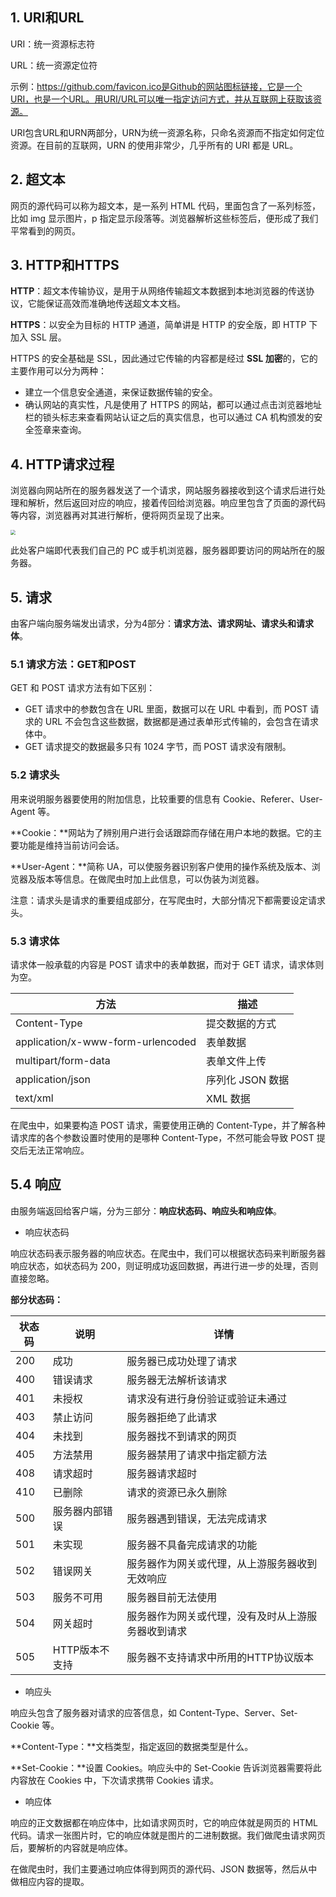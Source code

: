 ## 1. URI和URL

URI：统一资源标志符

URL：统一资源定位符

示例：https://github.com/favicon.ico是Github的网站图标链接，它是一个URI，也是一个URL。用URI/URL可以唯一指定访问方式，并从互联网上获取该资源。

URI包含URL和URN两部分，URN为统一资源名称，只命名资源而不指定如何定位资源。在目前的互联网，URN 的使用非常少，几乎所有的 URI 都是 URL。

## 2. 超文本

网页的源代码可以称为超文本，是一系列 HTML 代码，里面包含了一系列标签，比如 img 显示图片，p 指定显示段落等。浏览器解析这些标签后，便形成了我们平常看到的网页。

## 3. HTTP和HTTPS

**HTTP**：超文本传输协议，是用于从网络传输超文本数据到本地浏览器的传送协议，它能保证高效而准确地传送超文本文档。

**HTTPS**：以安全为目标的 HTTP 通道，简单讲是 HTTP 的安全版，即 HTTP 下加入 SSL 层。

HTTPS 的安全基础是 SSL，因此通过它传输的内容都是经过 **SSL 加密**的，它的主要作用可以分为两种：

- 建立一个信息安全通道，来保证数据传输的安全。
- 确认网站的真实性，凡是使用了 HTTPS 的网站，都可以通过点击浏览器地址栏的锁头标志来查看网站认证之后的真实信息，也可以通过 CA 机构颁发的安全签章来查询。

## 4. HTTP请求过程

浏览器向网站所在的服务器发送了一个请求，网站服务器接收到这个请求后进行处理和解析，然后返回对应的响应，接着传回给浏览器。响应里包含了页面的源代码等内容，浏览器再对其进行解析，便将网页呈现了出来。

<img src="https://gitee.com/linwang0714/ImgHosting/raw/master/article_img//20200829_01.png" style="zoom:50%;" />

此处客户端即代表我们自己的 PC 或手机浏览器，服务器即要访问的网站所在的服务器。

## 5. 请求

由客户端向服务端发出请求，分为4部分：**请求方法、请求网址、请求头和请求体**。

### 5.1 请求方法：GET和POST

GET 和 POST 请求方法有如下区别：

- GET 请求中的参数包含在 URL 里面，数据可以在 URL 中看到，而 POST 请求的 URL 不会包含这些数据，数据都是通过表单形式传输的，会包含在请求体中。
- GET 请求提交的数据最多只有 1024 字节，而 POST 请求没有限制。

### 5.2 请求头

用来说明服务器要使用的附加信息，比较重要的信息有 Cookie、Referer、User-Agent 等。

**Cookie：**网站为了辨别用户进行会话跟踪而存储在用户本地的数据。它的主要功能是维持当前访问会话。

**User-Agent：**简称 UA，可以使服务器识别客户使用的操作系统及版本、浏览器及版本等信息。在做爬虫时加上此信息，可以伪装为浏览器。

注意：请求头是请求的重要组成部分，在写爬虫时，大部分情况下都需要设定请求头。

### 5.3 请求体

请求体一般承载的内容是 POST 请求中的表单数据，而对于 GET 请求，请求体则为空。

| 方法                              | 描述             |
| --------------------------------- | ---------------- |
| Content-Type                      | 提交数据的方式   |
| application/x-www-form-urlencoded | 表单数据         |
| multipart/form-data               | 表单文件上传     |
| application/json                  | 序列化 JSON 数据 |
| text/xml                          | XML 数据         |

在爬虫中，如果要构造 POST 请求，需要使用正确的 Content-Type，并了解各种请求库的各个参数设置时使用的是哪种 Content-Type，不然可能会导致 POST 提交后无法正常响应。

## 5.4 响应

由服务端返回给客户端，分为三部分：**响应状态码、响应头和响应体**。

- 响应状态码

响应状态码表示服务器的响应状态。在爬虫中，我们可以根据状态码来判断服务器响应状态，如状态码为 200，则证明成功返回数据，再进行进一步的处理，否则直接忽略。

**部分状态码：**

| 状态码 | 说明           | 详情                                               |
| ------ | -------------- | -------------------------------------------------- |
| 200    | 成功           | 服务器已成功处理了请求                             |
| 400    | 错误请求       | 服务器无法解析该请求                               |
| 401    | 未授权         | 请求没有进行身份验证或验证未通过                   |
| 403    | 禁止访问       | 服务器拒绝了此请求                                 |
| 404    | 未找到         | 服务器找不到请求的网页                             |
| 405    | 方法禁用       | 服务器禁用了请求中指定额方法                       |
| 408    | 请求超时       | 服务器请求超时                                     |
| 410    | 已删除         | 请求的资源已永久删除                               |
| 500    | 服务器内部错误 | 服务器遇到错误，无法完成请求                       |
| 501    | 未实现         | 服务器不具备完成请求的功能                         |
| 502    | 错误网关       | 服务器作为网关或代理，从上游服务器收到无效响应     |
| 503    | 服务不可用     | 服务器目前无法使用                                 |
| 504    | 网关超时       | 服务器作为网关或代理，没有及时从上游服务器收到请求 |
| 505    | HTTP版本不支持 | 服务器不支持请求中所用的HTTP协议版本               |

- 响应头

响应头包含了服务器对请求的应答信息，如 Content-Type、Server、Set-Cookie 等。

**Content-Type：**文档类型，指定返回的数据类型是什么。

**Set-Cookie：**设置 Cookies。响应头中的 Set-Cookie 告诉浏览器需要将此内容放在 Cookies 中，下次请求携带 Cookies 请求。

- 响应体

响应的正文数据都在响应体中，比如请求网页时，它的响应体就是网页的 HTML 代码。请求一张图片时，它的响应体就是图片的二进制数据。我们做爬虫请求网页后，要解析的内容就是响应体。

在做爬虫时，我们主要通过响应体得到网页的源代码、JSON 数据等，然后从中做相应内容的提取。

